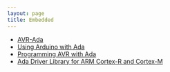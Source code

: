 ```yaml
---
layout: page
title: Embedded
---
```


- [AVR-Ada](https://sourceforge.net/p/avr-ada/wiki/Home/)
- [Using Arduino with Ada](http://arduino.ada-language.com/building-avr-gnat-for-avr-ada.html)
- [Programming AVR with Ada](https://wiki.kucia.net/doku.php?id=projects:avrada)
- [Ada Driver Library for ARM Cortex-R and Cortex-M](https://community.arm.com/developer/ip-products/system/b/embedded-blog/posts/ada-driver-library-for-arm-cortex-m-r---part-1-2)

